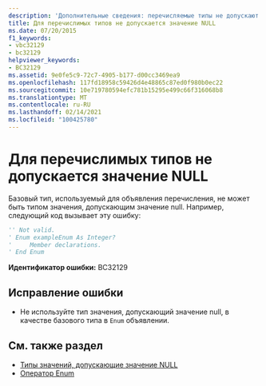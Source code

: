 ```yaml
---
description: 'Дополнительные сведения: перечисляемые типы не допускают значения NULL'
title: Для перечислимых типов не допускается значение NULL
ms.date: 07/20/2015
f1_keywords:
- vbc32129
- bc32129
helpviewer_keywords:
- BC32129
ms.assetid: 9e0fe5c9-72c7-4905-b177-d00cc3469ea9
ms.openlocfilehash: 117fd18958c59426d4e48865c87ed0f980b0ec22
ms.sourcegitcommit: 10e719780594efc781b15295e499c66f316068b8
ms.translationtype: MT
ms.contentlocale: ru-RU
ms.lasthandoff: 02/14/2021
ms.locfileid: "100425780"
---
```

# <a name="enum-types-cannot-be-nullable"></a>Для перечислимых типов не допускается значение NULL

Базовый тип, используемый для объявления перечисления, не может быть типом значения, допускающим значение null. Например, следующий код вызывает эту ошибку:  
  
```vb  
'' Not valid.  
' Enum exampleEnum As Integer?  
'     Member declarations.  
' End Enum  
```  
  
 **Идентификатор ошибки:** BC32129  
  
## <a name="to-correct-this-error"></a>Исправление ошибки  
  
- Не используйте тип значения, допускающий значение null, в качестве базового типа в `Enum` объявлении.  
  
## <a name="see-also"></a>См. также раздел

- [Типы значений, допускающие значение NULL](../programming-guide/language-features/data-types/nullable-value-types.md)
- [Оператор Enum](../language-reference/statements/enum-statement.md)
